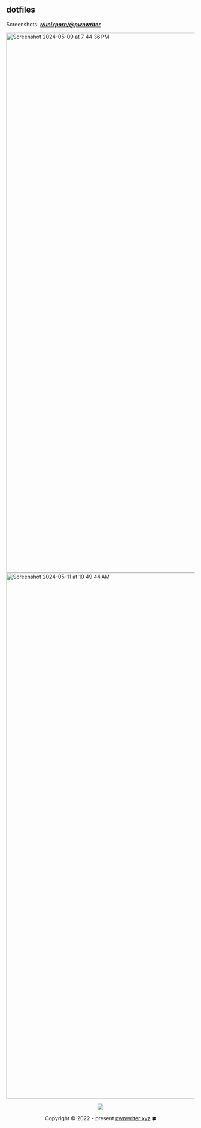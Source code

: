 ## dotfiles

Screenshots: [***r/unixporn/@pwnwriter***][porn]

<img width="1440" alt="Screenshot 2024-05-09 at 7 44 36 PM" src="https://github.com/pwnwriter/nix/assets/90331517/baa50b86-374a-4385-98ef-97fe686f34dd">

<img width="1402" alt="Screenshot 2024-05-11 at 10 49 44 AM" src="https://github.com/pwnwriter/nix/assets/90331517/496424aa-f102-479c-b719-3e0aa43aaad5">

<p align="center"><img src="https://raw.githubusercontent.com/catppuccin/catppuccin/main/assets/footers/gray0_ctp_on_line.svg?sanitize=true" /></p>
<p align="center">Copyright &copy; 2022 - present <a href="https://pwnwriter.xyz" target="_blank"> pwnwriter xyz<a> 🍀</a> 

[porn]: https://www.reddit.com/r/unixporn/search?q=author%3ANabeen0x01&sort=new&restrict_sr=on&t=all
